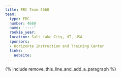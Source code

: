 ```yaml
---
title: FRC Team 4660
team:
  type: FRC
  number: 4660
  name: '----'
  rookie_year:
  location: Salt Lake City, UT, USA
  sponsors:
  - Horizonte Instruction and Training Center
  links:
    Website:
---
```


{% include remove_this_line_and_add_a_paragraph %}